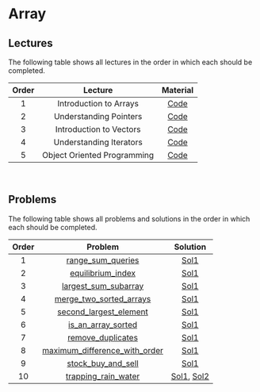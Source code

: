 # Array

## Lectures

The following table shows all lectures in the order in which each should be completed.

| Order | Lecture | Material |
|:---:|:---:|:---:|
| 1 | Introduction to Arrays | [Code](lectures/introduction_to_arrays.cpp) |
| 2 | Understanding Pointers | [Code](lectures/understanding_pointers.cpp) |
| 3 | Introduction to Vectors | [Code](lectures/introduction_to_vectors.cpp) |
| 4 | Understanding Iterators | [Code](lectures/understanding_iterators.cpp) |
| 5 | Object Oriented Programming | [Code](lectures/object_oriented_programming.cpp) |
<br>

## Problems

The following table shows all problems and solutions in the order in which each should be completed.

| Order | Problem | Solution |
|:---:|:---:|:---:|
| 1 | [range_sum_queries](problems/range_sum_queries.pdf) | [Sol1](solutions/range_sum_queries.cpp) |
| 2 | [equilibrium_index](problems/equilibrium_index.pdf) | [Sol1](solutions/equilibrium_index.cpp) |
| 3 | [largest_sum_subarray](problems/largest_sum_subarray.pdf) | [Sol1](solutions/largest_sum_subarray.cpp) |
| 4 | [merge_two_sorted_arrays](problems/merge_two_sorted_arrays.pdf) | [Sol1](solutions/merge_two_sorted_arrays.cpp) |
| 5 | [second_largest_element](problems/second_largest_element.pdf) | [Sol1](solutions/second_largest_element.cpp) |
| 6 | [is_an_array_sorted](problems/is_an_array_sorted.pdf) | [Sol1](solutions/is_an_array_sorted.cpp) |
| 7 | [remove_duplicates](problems/remove_duplicates.pdf) | [Sol1](solutions/remove_duplicates.cpp) |
| 8 | [maximum_difference_with_order](problems/maximum_difference_with_order.pdf) | [Sol1](solutions/maximum_difference_with_order.cpp) |
| 9 | [stock_buy_and_sell](problems/stock_buy_and_sell.pdf) | [Sol1](solutions/stock_buy_and_sell.cpp) |
| 10 | [trapping_rain_water](problems/trapping_rain_water.pdf) | [Sol1](solutions/trapping_rain_water-sol1.cpp), [Sol2](solutions/trapping_rain_water-sol2.cpp) |
